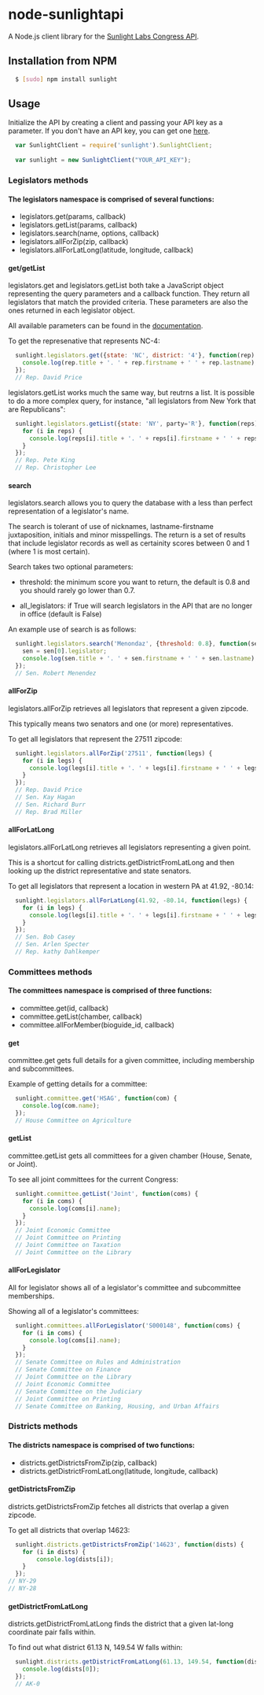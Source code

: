 # node-sunlightapi

A Node.js client library for the [Sunlight Labs Congress API](http://services.sunlightlabs.com/docs/Sunlight_Congress_API/).

## Installation from NPM

``` bash
  $ [sudo] npm install sunlight
```

## Usage

Initialize the API by creating a client and passing your API key as a parameter.
If you don't have an API key, you can get one [here](http://services.sunlightlabs.com/accounts/register/).

``` js
  var SunlightClient = require('sunlight').SunlightClient;
  
  var sunlight = new SunlightClient("YOUR_API_KEY");
```

### Legislators methods

#### The legislators namespace is comprised of several functions:

  * legislators.get(params, callback)
  * legislators.getList(params, callback)
  * legislators.search(name, options, callback)
  * legislators.allForZip(zip, callback)
  * legislators.allForLatLong(latitude, longitude, callback)

#### get/getList
    
legislators.get and legislators.getList both take a JavaScript object representing the query parameters and a callback function.  They return all legislators that match the provided criteria.  These parameters are also the ones returned in each legislator object.  

All available parameters can be found in the [documentation](http://services.sunlightlabs.com/docs/congressapi/legislators.get(List)/).

To get the represenative that represents NC-4:

``` js
  sunlight.legislators.get({state: 'NC', district: '4'}, function(rep) {
    console.log(rep.title + '. ' + rep.firstname + ' ' + rep.lastname);
  });
  // Rep. David Price
```

legislators.getList works much the same way, but reutrns a list. It is possible to do a more complex query, for instance, "all legislators from New York that are Republicans":

``` js
  sunlight.legislators.getList({state: 'NY', party='R'}, function(reps) {
    for (i in reps) {
      console.log(reps[i].title + '. ' + reps[i].firstname + ' ' + reps[i].lastname);
    }
  });
  // Rep. Pete King
  // Rep. Christopher Lee
```

#### search

legislators.search allows you to query the database with a less than perfect representation of a legislator's name.

The search is tolerant of use of nicknames, lastname-firstname juxtaposition, initials and minor misspellings. The return is a set of results that include legislator records as well as certainity scores between 0 and 1 (where 1 is most certain).

Search takes two optional parameters:

* threshold: the minimum score you want to return, the default is 0.8 and you should rarely go lower than 0.7.

* all_legislators: if True will search legislators in the API that are no longer in office (default is False)

An example use of search is as follows:

``` js
  sunlight.legislators.search('Menondaz', {threshold: 0.8}, function(sen) {
    sen = sen[0].legislator;
    console.log(sen.title + '. ' + sen.firstname + ' ' + sen.lastname);
  });
  // Sen. Robert Menendez
```

#### allForZip

legislators.allForZip retrieves all legislators that represent a given zipcode.

This typically means two senators and one (or more) representatives.

To get all legislators that represent the 27511 zipcode:

``` js
  sunlight.legislators.allForZip('27511', function(legs) {
    for (i in legs) {
      console.log(legs[i].title + '. ' + legs[i].firstname + ' ' + legs[i].lastname);
    }
  });
  // Rep. David Price
  // Sen. Kay Hagan
  // Sen. Richard Burr
  // Rep. Brad Miller
```

#### allForLatLong

legislators.allForLatLong retrieves all legislators representing a given point.

This is a shortcut for calling districts.getDistrictFromLatLong and then looking up the district representative and state senators.

To get all legislators that represent a location in western PA at 41.92, -80.14:

``` js
  sunlight.legislators.allForLatLong(41.92, -80.14, function(legs) {
    for (i in legs) {
      console.log(legs[i].title + '. ' + legs[i].firstname + ' ' + legs[i].lastname);
    }
  });
  // Sen. Bob Casey
  // Sen. Arlen Specter
  // Rep. kathy Dahlkemper
```

### Committees methods

#### The committees namespace is comprised of three functions:

  * committee.get(id, callback)
  * committee.getList(chamber, callback)
  * committee.allForMember(bioguide_id, callback)

#### get

committee.get gets full details for a given committee, including membership and subcommittees.

Example of getting details for a committee:

``` js
  sunlight.committee.get('HSAG', function(com) {
    console.log(com.name);
  });
  // House Committee on Agriculture
```

#### getList

committee.getList gets all committees for a given chamber (House, Senate, or Joint).

To see all joint committees for the current Congress:

``` js
  sunlight.committee.getList('Joint', function(coms) {
    for (i in coms) {
      console.log(coms[i].name);
    }
  });
  // Joint Economic Committee
  // Joint Committee on Printing
  // Joint Committee on Taxation
  // Joint Committee on the Library
```

#### allForLegislator

All for legislator shows all of a legislator's committee and subcommittee memberships.

Showing all of a legislator's committees:

``` js
  sunlight.committees.allForLegislator('S000148', function(coms) {
    for (i in coms) {
      console.log(coms[i].name);
    }
  });
  // Senate Committee on Rules and Administration
  // Senate Committee on Finance
  // Joint Committee on the Library
  // Joint Economic Committee
  // Senate Committee on the Judiciary
  // Joint Committee on Printing
  // Senate Committee on Banking, Housing, and Urban Affairs
```

### Districts methods

#### The districts namespace is comprised of two functions:

  * districts.getDistrictsFromZip(zip, callback)
  * districts.getDistrictFromLatLong(latitude, longitude, callback)

#### getDistrictsFromZip

districts.getDistrictsFromZip fetches all districts that overlap a given zipcode.

To get all districts that overlap 14623:

``` js
  sunlight.districts.getDistrictsFromZip('14623', function(dists) {
    for (i in dists) {
        console.log(dists[i]);
    }
  });
// NY-29
// NY-28
```
#### getDistrictFromLatLong

districts.getDistrictFromLatLong finds the district that a given lat-long coordinate pair falls within.

To find out what district 61.13 N, 149.54 W falls within:

``` js
  sunlight.districts.getDistrictFromLatLong(61.13, 149.54, function(dists) {
    console.log(dists[0]);
  });
  // AK-0
```
